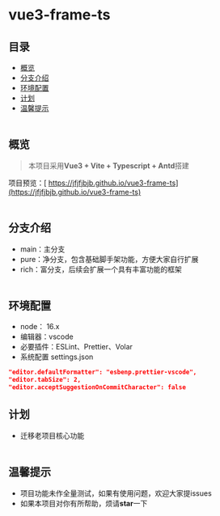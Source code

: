 
# vue3-frame-ts

## 目录
- [概览](#概览)
- [分支介绍](#分支介绍)
- [环境配置](#环境配置)
- [计划](#计划)
- [温馨提示](#温馨提示)
<br/><br/>

## 概览
> 本项目采用**Vue3 + Vite + Typescript + Antd**搭建<br/>

项目预览：[ https://jfjfjbjb.github.io/vue3-frame-ts](https://jfjfjbjb.github.io/vue3-frame-ts)
<br/><br/>

## 分支介绍
 - main：主分支
 - pure：净分支，包含基础脚手架功能，方便大家自行扩展
 - rich：富分支，后续会扩展一个具有丰富功能的框架
<br/><br/>

## 环境配置
 - node： 16.x
 - 编辑器：vscode
 - 必要插件：ESLint、Prettier、Volar
 - 系统配置 settings.json
```json
"editor.defaultFormatter": "esbenp.prettier-vscode",
"editor.tabSize": 2,
"editor.acceptSuggestionOnCommitCharacter": false
```

## 计划
 - 迁移老项目核心功能
<br/><br/>

## 温馨提示
 - 项目功能未作全量测试，如果有使用问题，欢迎大家提issues
 - 如果本项目对你有所帮助，烦请**star**一下
<br/><br/>




